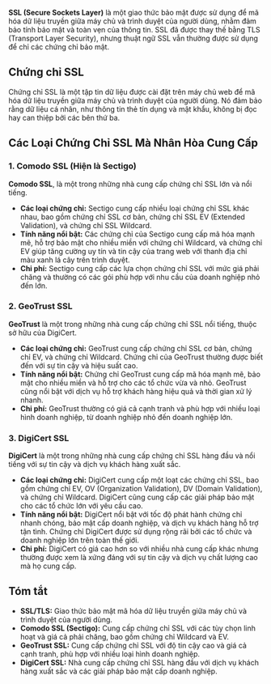 **SSL (Secure Sockets Layer)** là một giao thức bảo mật được sử dụng để mã hóa dữ liệu truyền giữa máy chủ và trình duyệt của người dùng, nhằm đảm bảo tính bảo mật và toàn vẹn của thông tin. SSL đã được thay thế bằng TLS (Transport Layer Security), nhưng thuật ngữ SSL vẫn thường được sử dụng để chỉ các chứng chỉ bảo mật.

## Chứng chỉ SSL

Chứng chỉ SSL là một tập tin dữ liệu được cài đặt trên máy chủ web để mã hóa dữ liệu truyền giữa máy chủ và trình duyệt của người dùng. Nó đảm bảo rằng dữ liệu cá nhân, như thông tin thẻ tín dụng và mật khẩu, không bị đọc hay can thiệp bởi các bên thứ ba.

## Các Loại Chứng Chỉ  SSL Mà Nhân Hòa Cung Cấp

### 1. **Comodo SSL (Hiện là Sectigo)**

**Comodo SSL**, là một trong những nhà cung cấp chứng chỉ SSL lớn và nổi tiếng. 

- **Các loại chứng chỉ:** Sectigo cung cấp nhiều loại chứng chỉ SSL khác nhau, bao gồm chứng chỉ SSL cơ bản, chứng chỉ SSL EV (Extended Validation), và chứng chỉ SSL Wildcard.
- **Tính năng nổi bật:** Các chứng chỉ của Sectigo cung cấp mã hóa mạnh mẽ, hỗ trợ bảo mật cho nhiều miền với chứng chỉ Wildcard, và chứng chỉ EV giúp tăng cường uy tín và tin cậy của trang web với thanh địa chỉ màu xanh lá cây trên trình duyệt.
- **Chi phí:** Sectigo cung cấp các lựa chọn chứng chỉ SSL với mức giá phải chăng và thường có các gói phù hợp với nhu cầu của doanh nghiệp nhỏ đến lớn.

### 2. **GeoTrust SSL**

**GeoTrust** là một trong những nhà cung cấp chứng chỉ SSL nổi tiếng, thuộc sở hữu của DigiCert.

- **Các loại chứng chỉ:** GeoTrust cung cấp chứng chỉ SSL cơ bản, chứng chỉ EV, và chứng chỉ Wildcard. Chứng chỉ của GeoTrust thường được biết đến với sự tin cậy và hiệu suất cao.
- **Tính năng nổi bật:** Chứng chỉ GeoTrust cung cấp mã hóa mạnh mẽ, bảo mật cho nhiều miền và hỗ trợ cho các tổ chức vừa và nhỏ. GeoTrust cũng nổi bật với dịch vụ hỗ trợ khách hàng hiệu quả và thời gian xử lý nhanh.
- **Chi phí:** GeoTrust thường có giá cả cạnh tranh và phù hợp với nhiều loại hình doanh nghiệp, từ doanh nghiệp nhỏ đến doanh nghiệp lớn.

### 3. **DigiCert SSL**

**DigiCert** là một trong những nhà cung cấp chứng chỉ SSL hàng đầu và nổi tiếng với sự tin cậy và dịch vụ khách hàng xuất sắc.

- **Các loại chứng chỉ:** DigiCert cung cấp một loạt các chứng chỉ SSL, bao gồm chứng chỉ EV, OV (Organization Validation), DV (Domain Validation), và chứng chỉ Wildcard. DigiCert cũng cung cấp các giải pháp bảo mật cho các tổ chức lớn với yêu cầu cao.
- **Tính năng nổi bật:** DigiCert nổi bật với tốc độ phát hành chứng chỉ nhanh chóng, bảo mật cấp doanh nghiệp, và dịch vụ khách hàng hỗ trợ tận tình. Chứng chỉ DigiCert được sử dụng rộng rãi bởi các tổ chức và doanh nghiệp lớn trên toàn thế giới.
- **Chi phí:** DigiCert có giá cao hơn so với nhiều nhà cung cấp khác nhưng thường được xem là xứng đáng với sự tin cậy và dịch vụ chất lượng cao mà họ cung cấp.

## Tóm tắt

- **SSL/TLS:** Giao thức bảo mật mã hóa dữ liệu truyền giữa máy chủ và trình duyệt của người dùng.
- **Comodo SSL (Sectigo):** Cung cấp chứng chỉ SSL với các tùy chọn linh hoạt và giá cả phải chăng, bao gồm chứng chỉ Wildcard và EV.
- **GeoTrust SSL:** Cung cấp chứng chỉ SSL với độ tin cậy cao và giá cả cạnh tranh, phù hợp với nhiều loại hình doanh nghiệp.
- **DigiCert SSL:** Nhà cung cấp chứng chỉ SSL hàng đầu với dịch vụ khách hàng xuất sắc và các giải pháp bảo mật cấp doanh nghiệp.

